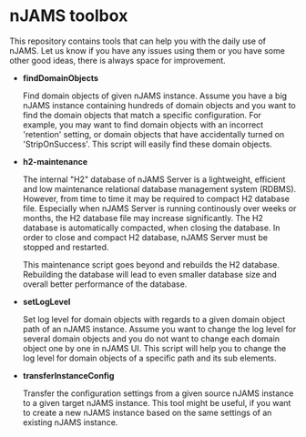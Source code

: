 # nJAMS toolbox
This repository contains tools that can help you with the daily use of nJAMS. Let us know if you have any issues using them or you have some other good ideas, there is always space for improvement.

* **findDomainObjects**

  Find domain objects of given nJAMS instance. Assume you have a big nJAMS instance containing hundreds of domain objects and you want to find the domain objects that match a specific configuration. For example, you may want to find domain objects with an incorrect 'retention' setting, or domain objects that have accidentally turned on 'StripOnSuccess'. This script will easily find these domain objects.

* **h2-maintenance**

  The internal "H2" database of nJAMS Server is a lightweight, efficient and low maintenance relational database management system (RDBMS).
  However, from time to time it may be required to compact H2 database file. Especially when nJAMS Server is running continously over weeks or months, the H2 database file may increase significantly. The H2 database is automatically compacted, when closing the database. In order to close and compact H2 database, nJAMS Server must be stopped and restarted.

  This maintenance script goes beyond and rebuilds the H2 database. Rebuilding the database will lead to even smaller database size and overall better performance of the database.

* **setLogLevel**

  Set log level for domain objects with regards to a given domain object path of an nJAMS instance. Assume you want to change the log level for several domain objects and you do not want to change each domain object one by one in nJAMS UI. This script will help you to change the log level for domain objects of a specific path and its sub elements.

* **transferInstanceConfig**

  Transfer the configuration settings from a given source nJAMS instance to a given target nJAMS instance. This tool might be useful, if you want to create a new nJAMS instance based on the same settings of an existing nJAMS instance.
